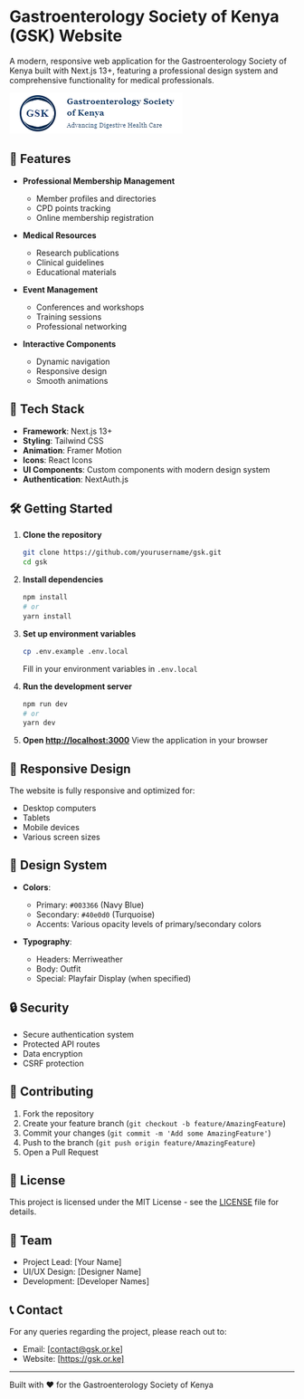 # Gastroenterology Society of Kenya (GSK) Website

A modern, responsive web application for the Gastroenterology Society of Kenya built with Next.js 13+, featuring a professional design system and comprehensive functionality for medical professionals.

![GSK Logo](public/images/logo.png)

## 🌟 Features

- **Professional Membership Management**
  - Member profiles and directories
  - CPD points tracking
  - Online membership registration

- **Medical Resources**
  - Research publications
  - Clinical guidelines
  - Educational materials

- **Event Management**
  - Conferences and workshops
  - Training sessions
  - Professional networking

- **Interactive Components**
  - Dynamic navigation
  - Responsive design
  - Smooth animations

## 🚀 Tech Stack

- **Framework**: Next.js 13+
- **Styling**: Tailwind CSS
- **Animation**: Framer Motion
- **Icons**: React Icons
- **UI Components**: Custom components with modern design system
- **Authentication**: NextAuth.js

## 🛠️ Getting Started

1. **Clone the repository**
   ```bash
   git clone https://github.com/yourusername/gsk.git
   cd gsk
   ```

2. **Install dependencies**
   ```bash
   npm install
   # or
   yarn install
   ```

3. **Set up environment variables**
   ```bash
   cp .env.example .env.local
   ```
   Fill in your environment variables in `.env.local`

4. **Run the development server**
   ```bash
   npm run dev
   # or
   yarn dev
   ```

5. **Open [http://localhost:3000](http://localhost:3000)**
   View the application in your browser

## 📱 Responsive Design

The website is fully responsive and optimized for:
- Desktop computers
- Tablets
- Mobile devices
- Various screen sizes

## 🎨 Design System

- **Colors**:
  - Primary: `#003366` (Navy Blue)
  - Secondary: `#40e0d0` (Turquoise)
  - Accents: Various opacity levels of primary/secondary colors

- **Typography**:
  - Headers: Merriweather
  - Body: Outfit
  - Special: Playfair Display (when specified)

## 🔒 Security

- Secure authentication system
- Protected API routes
- Data encryption
- CSRF protection

## 🤝 Contributing

1. Fork the repository
2. Create your feature branch (`git checkout -b feature/AmazingFeature`)
3. Commit your changes (`git commit -m 'Add some AmazingFeature'`)
4. Push to the branch (`git push origin feature/AmazingFeature`)
5. Open a Pull Request

## 📄 License

This project is licensed under the MIT License - see the [LICENSE](LICENSE) file for details.

## 👥 Team

- Project Lead: [Your Name]
- UI/UX Design: [Designer Name]
- Development: [Developer Names]

## 📞 Contact

For any queries regarding the project, please reach out to:
- Email: [contact@gsk.or.ke]
- Website: [https://gsk.or.ke]

---

Built with ❤️ for the Gastroenterology Society of Kenya
